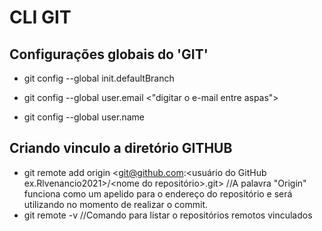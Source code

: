 # CLI GIT

## Configurações globais do 'GIT'

 - git config --global init.defaultBranch <nome da branch>

 - git config --global user.email <"digitar o e-mail entre aspas">
 - git config --global user.name <Digite o nome>


## Criando vinculo a diretório GITHUB

 - git remote add origin <git@github.com:<usuário do GitHub ex.Rlvenancio2021>/<nome do repositório>.git> //A palavra "Origin" funciona como um apelido para o endereço do repositório e será utilizando no momento de realizar o commit.
 - git remote -v //Comando para listar o repositórios remotos vinculados
